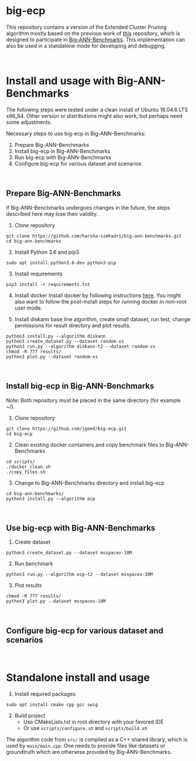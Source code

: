 # big-ecp

This repository contains a version of the Extended Cluster Pruning algorithm mostly based on the previous work of [this](https://github.com/fremartini/eCP) repository, which is designed to participate in [Big-ANN-Benchmarks](https://github.com/harsha-simhadri/big-ann-benchmarks). This implementation can also be used in a standalone mode for developing and debugging.

<br>

# Install and usage with Big-ANN-Benchmarks

The following steps were tested under a clean install of Ubuntu 18.04.6 LTS x86_64. Other version or distributions might also work, but perhaps need some adjustments. <br>

Necessary steps to use big-ecp in Big-ANN-Benchmarks:
1. Prepare Big-ANN-Benchmarks
2. Install big-ecp in Big-ANN-Benchmarks
3. Run big-ecp with Big-ANN-Benchmarks
4. Configure big-ecp for various dataset and scenarios

<br>

## Prepare Big-ANN-Benchmarks

If Big-ANN-Benchmarks undergoes changes in the future, the steps described here may lose their validity.

1. Clone repository
```
git clone https://github.com/harsha-simhadri/big-ann-benchmarks.git
cd big-ann-benchmarks
```

2. Install Python 3.6 and pip3
```
sudo apt install python3.6-dev python3-pip
```

3. Install requirements
```
pip3 install -r requirements.txt
```

4. Install docker
Install docker by following instructions [here](https://docs.docker.com/engine/install/ubuntu/). You might also want to follow the post-install steps for running docker in non-root user mode.

5. Install diskann base line algorithm, create small dataset, run test, change permissions for result directory and plot results.
```
python3 install.py --algorithm diskann
python3 create_dataset.py --dataset random-xs
python3 run.py --algorithm diskann-t2 --dataset random-xs
chmod -R 777 results/
python3 plot.py --dataset random-xs
```

<br>

## Install big-ecp in Big-ANN-Benchmarks

Note: Both repository must be placed in the same directory (for example ~/).

1. Clone repository
```
git clone https://github.com/jgoed/big-ecp.git
cd big-ecp
```

2. Clean existing docker containers and copy benchmark files to Big-ANN-Benchmarks
```
cd scripts/
./docker_clean.sh
./copy_files.sh
```

3. Change to Big-ANN-Benchmarks directory and install big-ecp
```
cd big-ann-benchmarks/
python3 install.py --algorithm ecp
```

<br>

## Use big-ecp with Big-ANN-Benchmarks
1. Create dataset
```
python3 create_dataset.py --dataset msspacev-10M
```

2. Run benchmark
```
python3 run.py --algorithm ecp-t2 --dataset msspacev-10M
```

3. Plot results
```
chmod -R 777 results/
python3 plot.py --dataset msspacev-10M
```

<br>

## Configure big-ecp for various dataset and scenarios


<br>

# Standalone install and usage

1. Install required packages
```
sudo apt install cmake cpp gcc swig
```

2. Build project
    - Use CMakeLists.txt in root directory with your favored IDE
    - Or use `scripts/configure.sh` and `scripts/build.sh`

The algorithm code from `src/` is complied as a C++ shared library, which is used by `main/main.cpp`. One needs to provide files like datasets or groundtruth which are otherwise provided by Big-ANN-Benchmarks.